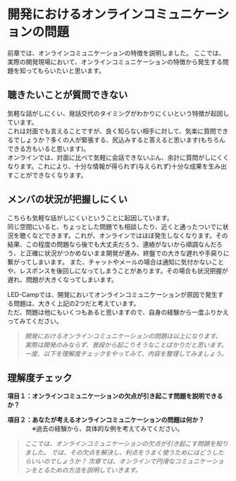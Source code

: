 # 開発におけるオンラインコミュニケーションの問題

前章では、オンラインコミュニケーションの特徴を説明しました。
ここでは、実際の開発現場において、オンラインコミュニケーションの特徴から発生する問題を知ってもらいたいと思います。

## 聴きたいことが質問できない
気軽な話がしにくい、発話交代のタイミングがわかりにくいという特徴が起因しています。<br>
これは対面でも言えることですが、良く知らない相手に対して、気楽に質問できるでしょうか？多くの人が緊張する、尻込みすると答えると思います(もちろんできる方もいると思います)。<br>
オンラインでは、対面に比べて気軽に会話できないぶん、余計に質問がしにくくなります。これにより、十分な情報が得られず(与えられず)十分な成果を生み出すことができなくなります。

## メンバの状況が把握しにくい
こちらも気軽な話がしにくいということに起因しています。<br>
同じ空間にいると、ちょっとした問題でも相談したり、近くと通ったついでに状況を聴くなどできます。これが、オンラインではほぼ発生しなくなります。その結果、この程度の問題なら後でも大丈夫だろう、連絡がないから順調なんだろう、と正確に状況がつかめないまま開発が進み、終盤での大きな遅れや手戻りに繋がってしまいます。
また、チャットやメールの場合は通知に気付かないことや、レスポンスを後回しになってしまうことがあります。その場合も状況把握が遅れ、問題が大きくなってしまいます。

LED-Campでは、開発においてオンラインコミュニケーションが原因で発生する問題は、大きく上記の2つだと考えています。<br>
ただ、問題は他にもいくつもあると思いますので、自身の経験から一度ふりかえってみてください。

> *開発におけるオンラインコミュニケーションの問題は以上になります。*<br>
> *実際は開発のみならず、普段から起こりそうなことばかりだと思います。*
> *一度、以下を理解度チェックをやってみて、内容を整理してみましょう。*

## 理解度チェック

**項目１：オンラインコミュニケーションの欠点が引き起こす問題を説明できるか？**

**項目２：あなたが考えるオンラインコミュニケーションの問題は何か？**<br>
&emsp;&emsp;&emsp;&emsp;※過去の経験から、具体的な例を考えてみてください。

> *ここでは、オンラインコミュニケーションの欠点が引き起こす問題を知りました。*
> *では、その欠点を解決し、利点をうまく使うためにはどうしたらいいのでしょうか？*
> *次章では、オンラインで円滑なコミュニケーションをとるための方法を説明していきます。*